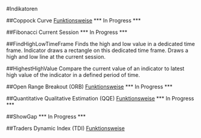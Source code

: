 ﻿#Indikatoren

##Coppock Curve
[Funktionsweise](https://en.wikipedia.org/wiki/Coppock_curve)
*** In Progress ***

##Fibonacci Current Session
*** In Progress ***

##FindHighLowTimeFrame
Finds the high and low value in a dedicated time frame. Indicator draws a rectangle on this dedicated time frame. Draws a high and low line at the current session.

##HighestHighValue
Compare the current value of an indicator to latest high value of the indicator in a defined period of time.

##Open Range Breakout (ORB)
[Funktionsweise](https://www.whselfinvest.at/de/Store_Birger_Schaefermeier_Trading_Strategie_Open_Range_Break_Out.php)
*** In Progress ***

##Quantitative Qualitative Estimation (QQE)
[Funktionsweise](https://en.wikipedia.org/wiki/Zero_lag_exponential_moving_average)
*** In Progress ***

##ShowGap
*** In Progress ***

##Traders Dynamic Index (TDI)
[Funktionsweise](http://www.earnforex.com/metatrader-indicators/Traders-Dynamic-Index/)





